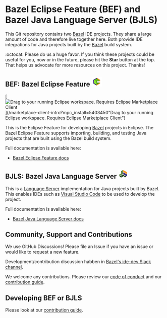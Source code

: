 # Bazel Eclipse Feature (BEF) and Bazel Java Language Server (BJLS)

This Git repository contains two [Bazel](http://bazel.io) IDE projects.
They share a large amount of code and therefore live together here.
Both provide IDE integrations for Java projects built by the [Bazel](https://bazel.build) build system.

:octocat: Please do us a huge favor. If you think these projects could be useful for you, now or in the future, please hit the **Star** button at the top. That helps us advocate for more resources on this project. Thanks!


## BEF: Bazel Eclipse Feature ![BEF Logo](docs/logos/bef_logo_small.png)

[![Drag to your running Eclipse workspace. Requires Eclipse Marketplace Client](https://marketplace.eclipse.org/modules/custom/eclipsefdn/eclipsefdn_marketplace/images/btn-install.svg)](/marketplace-client-intro?mpc_install=5403450"Drag to your running Eclipse workspace. Requires Eclipse Marketplace Client")

This is the Eclipse Feature for developing [Bazel](http://bazel.io) projects in Eclipse.
The Bazel Eclipse Feature supports importing, building, and testing Java projects that are built using the Bazel build system.

Full documentation is available here:
- [Bazel Eclipse Feature docs](docs/bef/README.md)

## BJLS: Bazel Java Language Server ![BEF Logo](docs/logos/bjls_logo_small.jpeg)

This is a [Language Server](https://microsoft.github.io/language-server-protocol/) implementation for Java projects built by Bazel.
This enables IDEs such as [Visual Studio Code](https://code.visualstudio.com/) to be used to develop the project.

Full documentation is available here:
- [Bazel Java Language Server docs](docs/bjls/README.md)


## Community, Support and Contributions

We use GitHub Discussions!
Please file an Issue if you have an issue or would like to request a new feature.

Development/contribution discussion habben in [Bazel's ide-dev Slack channel](https://bazelbuild.slack.com/archives/CM8JQCANN).

We welcome any contributions.
Please review our [code of conduct](CODE_OF_CONDUCT.md) and our [contribution guide](CONTRIBUTING.md).


## Developing BEF or BJLS

Please look at our [contribution guide](CONTRIBUTING.md).

